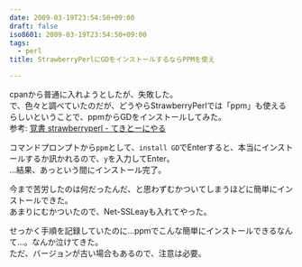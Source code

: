 ```yaml
---
date: 2009-03-19T23:54:50+09:00
draft: false
iso8601: 2009-03-19T23:54:50+09:00
tags:
  - perl
title: StrawberryPerlにGDをインストールするならPPMを使え

---
```


cpanから普通に入れようとしたが、失敗した。  
で、色々と調べていたのだが、どうやらStrawberryPerlでは「ppm」も使えるらしいということで、ppmからGDをインストールしてみた。  
参考: [覚書 strawberryperl - てきとーにやる](http://skitai.blog98.fc2.com/blog-entry-28.html)  

コマンドプロンプトから`ppm`として、`install GD`でEnterすると、本当にインストールするか訊かれるので、`y`を入力してEnter。  
...結果、あっという間にインストール完了。  

今まで苦労したのは何だったんだ、と思わずむかついてしまうほどに簡単にインストールできた。  
あまりにむかついたので、Net-SSLeayも入れてやった。  

せっかく手順を記録していたのに...ppmでこんな簡単にインストールできるなんて...。なんか泣けてきた。  
ただ、バージョンが古い場合もあるので、注意は必要。
